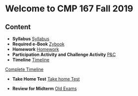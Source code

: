 # Welcome to CMP 167 Fall 2019


## Content
- **Syllabus**
[Syllabus](https://github.com/synac1/CMP167Fall2019TT/blob/master/CMP167_Core_SyllabusThuT.pdf)
- **Required e-Book**
[Zybook](https://learn.zybooks.com/zybook/CUNYCMP167Fall2019)
- **Homework**
[Homework](https://drive.google.com/drive/folders/1XdQ8CHmKnOPlA-PvB0oqqHqLe2wmPw0V?usp=sharing)
- **Participation Activity and Challenge Activity**
[P&C](https://drive.google.com/drive/folders/1Dr0IiesvtYE0ljlPEaNy94IiTWtokk6K?usp=sharing)
- **Timeline**
[Timeline ](https://docs.google.com/spreadsheets/d/1GnPl1RiBfWW08uB2d0ZlYXa9eUxXyvECwi1HoeVyh8U/edit?usp=sharing)

[Complete Timeline](https://docs.google.com/spreadsheets/d/1WDhcmpQjTHTa-52IddyiODz6oqYMmQhtPgBwUoB-xi0/edit?usp=sharing)

- **Take Home Test**
[Take home Test](https://github.com/synac1/CMP167Fall2019TT/blob/master/THT.pdf)

- **Review for Midterm**
[Old Exams](https://github.com/synac1/CMP167Fall2019TT/blob/master/f16OldExam.pdf)
